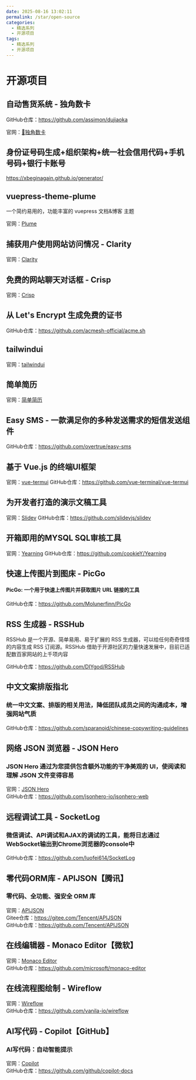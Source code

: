 ```yaml
---
date: 2025-08-16 13:02:11
permalink: /star/open-source
categories:
  - 精选系列
  - 开源项目
tags:
  - 精选系列
  - 开源项目
---
```


# 开源项目

## 自动售货系统 - 独角数卡

GitHub仓库：<https://github.com/assimon/dujiaoka>

官网：[🦄独角数卡](t.me/dujiaoka)

## 身份证号码生成+组织架构+统一社会信用代码+手机号码+银行卡账号

<https://xbeginagain.github.io/generator/>

## vuepress-theme-plume

一个简约易用的，功能丰富的 vuepress 文档&博客 主题

官网：[Plume](https://theme-plume.vuejs.press/)

## 捕获用户使用网站访问情况 - Clarity

官网：[Clarity](https://clarity.microsoft.com/)

## 免费的网站聊天对话框 - Crisp

官网：[Crisp](https://crisp.chat/zh/)

## 从 Let's Encrypt 生成免费的证书

GitHub仓库：<https://github.com/acmesh-official/acme.sh>

## tailwindui

官网：[tailwindui](https://tailwindui.com/)

## 简单简历

官网：[简单简历](https://easycv.cn/)

## Easy SMS - 一款满足你的多种发送需求的短信发送组件

GitHub仓库：<https://github.com/overtrue/easy-sms>

## 基于 Vue.js 的终端UI框架

官网：[vue-termui](https://vue-termui.dev/)
GitHub仓库：<https://github.com/vue-terminal/vue-termui>

## 为开发者打造的演示文稿工具

官网：[Slidev](https://cn.sli.dev/)
GitHub仓库：<https://github.com/slidevjs/slidev>

## 开箱即用的MYSQL SQL审核工具

官网：[Yearning](http://next.yearning.io/)
GitHub仓库：<https://github.com/cookieY/Yearning>

## 快速上传图片到图床 - PicGo

#### PicGo: 一个用于快速上传图片并获取图片 URL 链接的工具

GitHub仓库：<https://github.com/Molunerfinn/PicGo>

## RSS 生成器 - RSSHub

RSSHub 是一个开源、简单易用、易于扩展的 RSS 生成器，可以给任何奇奇怪怪的内容生成 RSS 订阅源。RSSHub 借助于开源社区的力量快速发展中，目前已适配数百家网站的上千项内容

GitHub仓库：<https://github.com/DIYgod/RSSHub>

## 中文文案排版指北

### 统一中文文案、排版的相关用法，降低团队成员之间的沟通成本，增强网站气质

GitHub仓库：<https://github.com/sparanoid/chinese-copywriting-guidelines>

## 网络 JSON 浏览器 - JSON Hero

### JSON Hero 通过为您提供包含额外功能的干净美观的 UI，使阅读和理解 JSON 文件变得容易

官网：[JSON Hero](https://jsonhero.io/)  
GitHub仓库：<https://github.com/jsonhero-io/jsonhero-web>

## 远程调试工具 - SocketLog

### 微信调试、API调试和AJAX的调试的工具，能将日志通过WebSocket输出到Chrome浏览器的console中

GitHub仓库：<https://github.com/luofei614/SocketLog>

## 零代码ORM库 - APIJSON【腾讯】

### 零代码、全功能、强安全 ORM 库

官网：[APIJSON](http://apijson.cn/)  
Gitee仓库：<https://gitee.com/Tencent/APIJSON>  
GitHub仓库：<https://github.com/Tencent/APIJSON>

## 在线编辑器 - Monaco Editor【微软】

官网：[Monaco Editor](https://microsoft.github.io/monaco-editor/)  
GitHub仓库：<https://github.com/microsoft/monaco-editor>

## 在线流程图绘制 - Wireflow

官网：[Wireflow](https://wireflow.co/)  
GitHub仓库：<https://github.com/vanila-io/wireflow>

## AI写代码 - Copilot【GitHub】

### AI写代码：自动智能提示

官网：[Copilot](https://copilot.github.com/)  
GitHub仓库：<https://github.com/github/copilot-docs>
